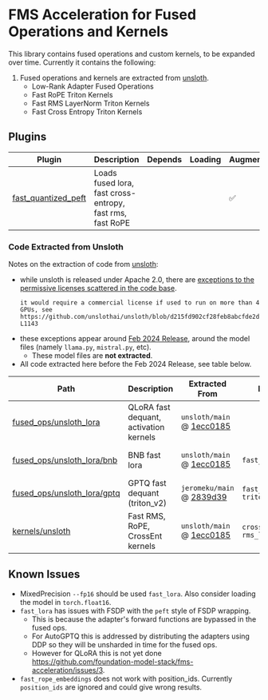 # FMS Acceleration for Fused Operations and Kernels

This library contains fused operations and custom kernels, to be expanded over time. Currently it contains the following:


1. Fused operations and kernels are extracted from [unsloth](#extracted-code-from-unsloth). 
    - Low-Rank Adapter Fused Operations
    - Fast RoPE Triton Kernels
    - Fast RMS LayerNorm Triton Kernels
    - Fast Cross Entropy Triton Kernels

## Plugins

Plugin | Description | Depends | Loading | Augmentation | Callbacks
--|--|--|--|--|--
[fast_quantized_peft](./src/fms_accelerate_foak/framework_plugin_fast_quantized_peft.py) | Loads fused lora, fast cross-entropy, fast rms, fast RoPE |  |  | ✅

### Code Extracted from Unsloth

<!--
NOTE: the 
- fused_ops/unsloth_lora -> unsloth main 
    * utils (fast_dequant, fast_gemv, fast_linear_forward, matmul_lora)
    * geglu, swiglu (this can be reused across other models, but currently used inside MLP fused ops only)
    * bnb (fast_lora.py)
    * gtqp (fast_lora, triton) -> jeromeku
- kernels
    *  cross_ent, rms, rope -> unsloth main
-->

Notes on the extraction of code from [unsloth](https://github.com/unslothai/unsloth):
- while unsloth is released under Apache 2.0, there are [exceptions to the permissive licenses scattered in the code base](https://github.com/unslothai/unsloth/blob/ec19e61c854dcf9104386fa63fc6c4f2944d4f35/unsloth/models/llama.py#L1140-L1143).
    ```
    it would require a commercial license if used to run on more than 4 GPUs, see 
    https://github.com/unslothai/unsloth/blob/d215fd902cf28feb8abcfde2d25281d0fbf9d28c/unsloth/models/llama.py#L1140-L1143
    ```
- these exceptions appear around [Feb 2024 Release](https://github.com/unslothai/unsloth/commit/3e4c5a323c16bbda2c92212b790073c4e99c2a55), around the model files (namely `llama.py`, `mistral.py`, etc). 
    * These model files are **not extracted**.
- All code extracted here before the Feb 2024 Release, see table below.

Path | Description | Extracted From  | Modifications | Date
--|--|--|--|--
[fused_ops/unsloth_lora](./src/fms_acceleration_foak/fused_ops/unsloth_lora) | QLoRA fast dequant, activation kernels | `unsloth/main` @ [1ecc0185](https://github.com/unslothai/unsloth/commit/1ecc0185a5759c7a0c95dfc96aceea5023cebdfc) |  | 28 Jan 2024
[fused_ops/unsloth_lora/bnb](./src/fms_acceleration_foak/fused_ops/unsloth_lora/bnb) | BNB fast lora | `unsloth/main` @ [1ecc0185](https://github.com/unslothai/unsloth/commit/1ecc0185a5759c7a0c95dfc96aceea5023cebdfc) | `fast_lora.py` | 28 Jan 2024
[fused_ops/unsloth_lora/gptq](./src/fms_acceleration_foak/fused_ops/unsloth_lora/gptq) | GPTQ fast dequant (triton_v2) | `jeromeku/main` @ [2839d39](https://github.com/jeromeku/unsloth/commit/2839d390ef3bb318904289bfb9a7751a782c4e44) | `fast_lora.py`<br>`triton/layers.py` | 6 Feb 2024
[kernels/unsloth](./src/fms_acceleration_foak/kernels/unsloth) | Fast RMS, RoPE, CrossEnt kernels | `unsloth/main` @ [1ecc0185](https://github.com/unslothai/unsloth/commit/1ecc0185a5759c7a0c95dfc96aceea5023cebdfc) | `cross_entropy_loss.py`<br>`rms_layernorm.py` | 28 Jan 2024

<!--
[models/](./src/fms_accelerate_unsloth/models/) | Model Forwards | `unsloth/main` @ [1ecc0185](https://github.com/unslothai/unsloth/commit/1ecc0185a5759c7a0c95dfc96aceea5023cebdfc)<br><br>`tohrnii/mixtral` @ [a55b7400](https://github.com/tohrnii/unsloth/commit/a55b740062b4fc8ce8f5196bfabe3cf860020ca7)   | `llama.py`<br>`mistral.py`<br>`mixtral.py`| `llama.py`<br>`mistral.py`<br>`mixtral.py` | 6 Feb 2024<br><br> 22 Feb 2024
-->


## Known Issues

- MixedPrecision `--fp16` should be used `fast_lora`. Also consider loading the model in `torch.float16`.
- `fast_lora` has issues with FSDP with the `peft` style of FSDP wrapping. 
    * This is because the adapter's forward functions are bypassed in the fused ops.
    * For AutoGPTQ this is addressed by distributing the adapters using DDP so they will be unsharded in time for the fused ops.
    * However for QLoRA this is not yet done https://github.com/foundation-model-stack/fms-acceleration/issues/3.
- `fast_rope_embeddings` does not work with position_ids. Currently `position_ids` are ignored and could give wrong results.